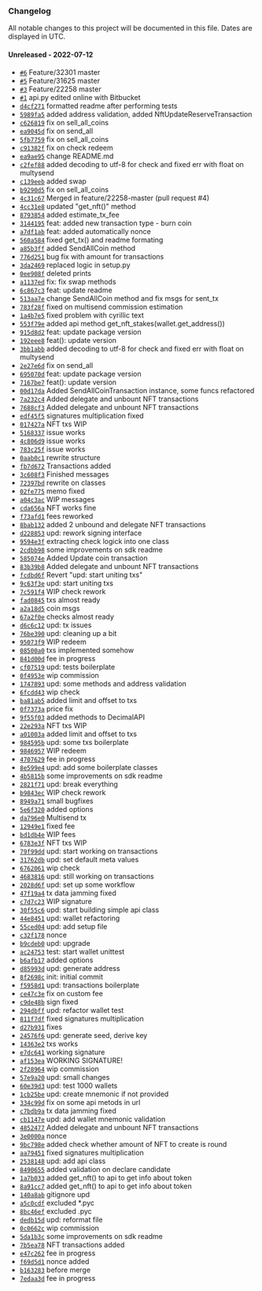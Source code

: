 ### Changelog

All notable changes to this project will be documented in this file. Dates are displayed in UTC.

#### Unreleased - 2022-07-12

-  [`#6`](https://bitbucket.org/decimalteam/decimal-python-sdk/pull-requests/6) Feature/32301 master
-  [`#5`](https://bitbucket.org/decimalteam/decimal-python-sdk/pull-requests/5) Feature/31625 master
-  [`#3`](https://bitbucket.org/decimalteam/decimal-python-sdk/pull-requests/3) Feature/22258 master
-  [`#1`](https://bitbucket.org/decimalteam/decimal-python-sdk/pull-requests/1) api.py edited online with Bitbucket
-  [`d4cf271`](https://bitbucket.org/decimalteam/decimal-python-sdk/commits/d4cf2717a9ff34606e7aec1f93527ee0d7d55a4b) formatted readme after performing tests
-  [`5989fa5`](https://bitbucket.org/decimalteam/decimal-python-sdk/commits/5989fa51306e501379b5986d125a8d3a99e16062) added address validation, added NftUpdateReserveTransaction
-  [`c626819`](https://bitbucket.org/decimalteam/decimal-python-sdk/commits/c62681958fe7c623a71fdd01edc5a34a529e122e) fix on sell_all_coins
-  [`ea9045d`](https://bitbucket.org/decimalteam/decimal-python-sdk/commits/ea9045dd00c8bbe113d62ffebacf43f829384b6f) fix on send_all
-  [`5fb7759`](https://bitbucket.org/decimalteam/decimal-python-sdk/commits/5fb7759ed80135320280d251140ba2111bb57ccb) fix on sell_all_coins
-  [`c91382f`](https://bitbucket.org/decimalteam/decimal-python-sdk/commits/c91382f6e3458f9607dfdb8737cf89618009baab) fix on check redeem
-  [`ea9ae95`](https://bitbucket.org/decimalteam/decimal-python-sdk/commits/ea9ae95b3060aa7a781a6f545639fc47d2a7ed69) change README.md
-  [`c2fef88`](https://bitbucket.org/decimalteam/decimal-python-sdk/commits/c2fef88cc9ebeeb4f81c19e87155cc079feb667a) added decoding to utf-8 for check and fixed err with float on multysend
-  [`c139eeb`](https://bitbucket.org/decimalteam/decimal-python-sdk/commits/c139eeb7f3395d30739c2e4853763971eb1730d5) added swap
-  [`b9290d5`](https://bitbucket.org/decimalteam/decimal-python-sdk/commits/b9290d5e1cd1e96d3483f35aa9db469ec0a9b142) fix on sell_all_coins
-  [`4c31c67`](https://bitbucket.org/decimalteam/decimal-python-sdk/commits/4c31c67d27852b2cb90f4f71eb524d12aed8a724) Merged in feature/22258-master (pull request #4)
-  [`4cc31e8`](https://bitbucket.org/decimalteam/decimal-python-sdk/commits/4cc31e8ce76df6d8c867dd629a2a184638f8de8e) updated "get_nft()" method
-  [`8793854`](https://bitbucket.org/decimalteam/decimal-python-sdk/commits/8793854bcd0751ee41d4a0891c8c8e10efa78435) added estimate_tx_fee
-  [`3144195`](https://bitbucket.org/decimalteam/decimal-python-sdk/commits/31441957d4477160e08f468a8933bfc95700e2ee) feat: added new transaction type - burn coin
-  [`a7df1ab`](https://bitbucket.org/decimalteam/decimal-python-sdk/commits/a7df1ab9c1feffb9c88fe1d291ae5d54826aaeb6) feat: added automatically nonce
-  [`560a584`](https://bitbucket.org/decimalteam/decimal-python-sdk/commits/560a584d874d7c66bc343253c59838b38abdd291) fixed get_tx() and readme formating
-  [`a85b3ff`](https://bitbucket.org/decimalteam/decimal-python-sdk/commits/a85b3ff702ac8a199ed7b1e4d55edce1a92d4da9) added SendAllCoin method
-  [`776d251`](https://bitbucket.org/decimalteam/decimal-python-sdk/commits/776d251c6a03d82b6c8b38e5d21ca961a8dbf15f) bug fix with amount for transactions
-  [`3da2469`](https://bitbucket.org/decimalteam/decimal-python-sdk/commits/3da2469c7d88a86094d056344de08b1dd1636ac1) replaced logic in setup.py
-  [`0ee908f`](https://bitbucket.org/decimalteam/decimal-python-sdk/commits/0ee908fa641c069df2c06c77f62dfc7f67e2cd56) deleted prints
-  [`a1137ed`](https://bitbucket.org/decimalteam/decimal-python-sdk/commits/a1137ed8555c9e054a75f28d9b35d8c8ad3b2969) fix: fix swap methods
-  [`6c867c3`](https://bitbucket.org/decimalteam/decimal-python-sdk/commits/6c867c3b561c470cfa6b9b465565ae991a294505) feat: update readme
-  [`513aa7e`](https://bitbucket.org/decimalteam/decimal-python-sdk/commits/513aa7e61635e6ca6070974efe3bad62a98af0c8) change SendAllCoin method and fix msgs for sent_tx
-  [`783f28f`](https://bitbucket.org/decimalteam/decimal-python-sdk/commits/783f28f5e38d3ef2006b00b66ed33d3a3004c875) fixed on multisend commission estimation
-  [`1a4b7e5`](https://bitbucket.org/decimalteam/decimal-python-sdk/commits/1a4b7e539bc8b1fcf657836cfc2245ca84b0a424) fixed problem with cyrillic text
-  [`553f79e`](https://bitbucket.org/decimalteam/decimal-python-sdk/commits/553f79ef81cac73b67fd9aa379f3a6a248ff0147) added api method get_nft_stakes(wallet.get_address())
-  [`915d8d2`](https://bitbucket.org/decimalteam/decimal-python-sdk/commits/915d8d21e9c6d0c02ea48d61f99f9d9dea733304) feat: update package version
-  [`192eee8`](https://bitbucket.org/decimalteam/decimal-python-sdk/commits/192eee8e590858fed9f5e435e6ebd463eb1a3de9) feat(): update version
-  [`3bb1abb`](https://bitbucket.org/decimalteam/decimal-python-sdk/commits/3bb1abb5fbfa061a0e64ebb95f21c40f5cd8acf5) added decoding to utf-8 for check and fixed err with float on multysend
-  [`2e27e6d`](https://bitbucket.org/decimalteam/decimal-python-sdk/commits/2e27e6dbdc460f25cfd87e72927b53a5e9c70495) fix on send_all
-  [`695070d`](https://bitbucket.org/decimalteam/decimal-python-sdk/commits/695070d5c43c326b035af339cbe6f5ad7d6c1eee) feat: update package version
-  [`7167be7`](https://bitbucket.org/decimalteam/decimal-python-sdk/commits/7167be76d7952217bb29501880321d6f32bbae4c) feat(): update version
-  [`00d17da`](https://bitbucket.org/decimalteam/decimal-python-sdk/commits/00d17da90d8cdbed8d28bb2e9a77a25722ce69d9) Added SendAllCoinTransaction instance, some funcs refactored
-  [`7a232c4`](https://bitbucket.org/decimalteam/decimal-python-sdk/commits/7a232c419b81ea4ff50402ac17b66981957ccb01) Added delegate and unbount NFT transactions
-  [`7688cf3`](https://bitbucket.org/decimalteam/decimal-python-sdk/commits/7688cf39637d3760112ced7e9e29c28ec9838e30) Added delegate and unbount NFT transactions
-  [`edf45f5`](https://bitbucket.org/decimalteam/decimal-python-sdk/commits/edf45f5bfb51398b27474413c08914911948d191) signatures multiplication fixed
-  [`017427a`](https://bitbucket.org/decimalteam/decimal-python-sdk/commits/017427a6942171223b02b0ca66be5a4b0e9d5deb) NFT txs WIP
-  [`5168337`](https://bitbucket.org/decimalteam/decimal-python-sdk/commits/5168337bfec398d490d6b007008c41114ec7dea3) issue works
-  [`4c806d9`](https://bitbucket.org/decimalteam/decimal-python-sdk/commits/4c806d9981c59deff4541a153e1f39a6290d86e8) issue works
-  [`783c25f`](https://bitbucket.org/decimalteam/decimal-python-sdk/commits/783c25fb348f3d61410b7bf00e56a9e02b3f8117) issue works
-  [`0aab0c1`](https://bitbucket.org/decimalteam/decimal-python-sdk/commits/0aab0c1e5b8e6c6609f30a9eaaf761bcc9bb0963) rewrite structure
-  [`fb7d672`](https://bitbucket.org/decimalteam/decimal-python-sdk/commits/fb7d6729a204474f93cf89912168e3378c2f52a0) Transactions added
-  [`3c608f3`](https://bitbucket.org/decimalteam/decimal-python-sdk/commits/3c608f353b6c981e5712df4bf14fff692540ed14) Finished messages
-  [`72397bd`](https://bitbucket.org/decimalteam/decimal-python-sdk/commits/72397bd1dd8bdb0594e751afb836e128f5c94ee9) rewrite on classes
-  [`02fe775`](https://bitbucket.org/decimalteam/decimal-python-sdk/commits/02fe775e227e6a9271129ea7d9328d95d9b6d913) memo fixed
-  [`a04c3ac`](https://bitbucket.org/decimalteam/decimal-python-sdk/commits/a04c3ac2ddcc19c3394d2710f17fcad97983a448) WIP messages
-  [`cda656a`](https://bitbucket.org/decimalteam/decimal-python-sdk/commits/cda656aebb861e5dce7913b8e95666122040b7fa) NFT works fine
-  [`f73afd1`](https://bitbucket.org/decimalteam/decimal-python-sdk/commits/f73afd107dc2f074d8341a1e9dfa4f9ffb0de43b) fees reworked
-  [`8bab132`](https://bitbucket.org/decimalteam/decimal-python-sdk/commits/8bab1328879c6827a026bdd1c6c802effc35f778) added 2 unbound and delegate NFT transactions
-  [`d228853`](https://bitbucket.org/decimalteam/decimal-python-sdk/commits/d228853665ba6fe0375a4b31cc8fca1b4e4ac1e3) upd: rework signing interface
-  [`9594e3f`](https://bitbucket.org/decimalteam/decimal-python-sdk/commits/9594e3f3e16a0cb27263b8c6ee4b441b4c58adb1) extracting check logick into one class
-  [`2cdbb98`](https://bitbucket.org/decimalteam/decimal-python-sdk/commits/2cdbb98b549151a1a8b07da528282a12074ccc3a) some improvements on sdk readme
-  [`585074e`](https://bitbucket.org/decimalteam/decimal-python-sdk/commits/585074e8364a6f8e4521fff669df9dbd94194377) Added Update coin transaction
-  [`83b39b8`](https://bitbucket.org/decimalteam/decimal-python-sdk/commits/83b39b87141a4ba024b47632658c57b833227e06) Added delegate and unbount NFT transactions
-  [`fcdbd6f`](https://bitbucket.org/decimalteam/decimal-python-sdk/commits/fcdbd6f8965133f318754407c82ebe691cca2148) Revert "upd: start uniting txs"
-  [`9c63f3e`](https://bitbucket.org/decimalteam/decimal-python-sdk/commits/9c63f3e7e78a7cdb94bf5a95af1e31ed9925464b) upd: start uniting txs
-  [`7c591f4`](https://bitbucket.org/decimalteam/decimal-python-sdk/commits/7c591f4458e49451b40f525df3f3f85fe82f6bd8) WIP check rework
-  [`fad0845`](https://bitbucket.org/decimalteam/decimal-python-sdk/commits/fad0845b973f1cc46351cb3985c6381dfe0c10c7) txs almost ready
-  [`a2a18d5`](https://bitbucket.org/decimalteam/decimal-python-sdk/commits/a2a18d581c794489ad7fcdbe9a9aaff2ca20d918) coin msgs
-  [`67a2f0e`](https://bitbucket.org/decimalteam/decimal-python-sdk/commits/67a2f0e965a3d16b170afd68acb9c13feff20fab) checks almost ready
-  [`d6c6c12`](https://bitbucket.org/decimalteam/decimal-python-sdk/commits/d6c6c12e422c018c96c545e695944469ebffeafb) upd: tx issues
-  [`76be390`](https://bitbucket.org/decimalteam/decimal-python-sdk/commits/76be390a54c47e3ea9100a97dcc28b450ab96061) upd: cleaning up a bit
-  [`95073f9`](https://bitbucket.org/decimalteam/decimal-python-sdk/commits/95073f9523d4fe5e584dff7bc20177970a6a9d62) WIP redeem
-  [`08500a0`](https://bitbucket.org/decimalteam/decimal-python-sdk/commits/08500a08eadf440680850a7b0b0e1940409ab7b5) txs implemented somehow
-  [`841d00d`](https://bitbucket.org/decimalteam/decimal-python-sdk/commits/841d00dc364bdd66772afe87157a3f689ed33ead) fee in progress
-  [`cf07519`](https://bitbucket.org/decimalteam/decimal-python-sdk/commits/cf0751960520a591c426cafc73e01e897f423f2a) upd: tests boilerplate
-  [`0f4953e`](https://bitbucket.org/decimalteam/decimal-python-sdk/commits/0f4953eb7bb33866e3577eecd08d1948b1ec9dea) wip commission
-  [`1747893`](https://bitbucket.org/decimalteam/decimal-python-sdk/commits/174789359e90e7ac8668119786733359a69a481f) upd: some methods and address validation
-  [`6fcdd43`](https://bitbucket.org/decimalteam/decimal-python-sdk/commits/6fcdd43252f6f251529aed143959ef145ec709ca) wip check
-  [`ba81ab5`](https://bitbucket.org/decimalteam/decimal-python-sdk/commits/ba81ab58b14b6b0fb163454bbffb497bf2ff5495) added limit and offset to txs
-  [`0f7373a`](https://bitbucket.org/decimalteam/decimal-python-sdk/commits/0f7373a84e0c27e0075022ec8a0b00cd4222c2c3) price fix
-  [`9f55f03`](https://bitbucket.org/decimalteam/decimal-python-sdk/commits/9f55f03e77fb4620ea9c9f5e0b00eaffc9563265) added methods to DecimalAPI
-  [`22e293a`](https://bitbucket.org/decimalteam/decimal-python-sdk/commits/22e293a2a84074528663057fd4b2e682e22b4f1e) NFT txs WIP
-  [`a01003a`](https://bitbucket.org/decimalteam/decimal-python-sdk/commits/a01003a1927ab13721b42ab1bf7c44dd9f3828d1) added limit and offset to txs
-  [`984595b`](https://bitbucket.org/decimalteam/decimal-python-sdk/commits/984595bec95e2ad78f19a302fc1f022cdcf019d5) upd: some txs boilerplate
-  [`9846957`](https://bitbucket.org/decimalteam/decimal-python-sdk/commits/9846957a9cd71212250c7961c603f64f0e6e67a9) WIP redeem
-  [`4707629`](https://bitbucket.org/decimalteam/decimal-python-sdk/commits/47076291acae24fce86870e0e6e897148857392e) fee in progress
-  [`8e599e4`](https://bitbucket.org/decimalteam/decimal-python-sdk/commits/8e599e4307bace97e5111a74f7b0054e4a8231d6) upd: add some boilerplate classes
-  [`4b5815b`](https://bitbucket.org/decimalteam/decimal-python-sdk/commits/4b5815bd8252c1edccfa062a03c98b2308e91f07) some improvements on sdk readme
-  [`2821f71`](https://bitbucket.org/decimalteam/decimal-python-sdk/commits/2821f711728cd19affd822e3bac280c7940f1f01) upd: break everything
-  [`b9843ec`](https://bitbucket.org/decimalteam/decimal-python-sdk/commits/b9843ecc0a8e41eea1fac0768a82df6f3eb84e04) WIP check rework
-  [`8949a71`](https://bitbucket.org/decimalteam/decimal-python-sdk/commits/8949a71207c26ad45192c629a0a26c195d02c056) small bugfixes
-  [`5e6f320`](https://bitbucket.org/decimalteam/decimal-python-sdk/commits/5e6f320332d9664fde2ac5ab61d390083230b9e4) added options
-  [`da796e0`](https://bitbucket.org/decimalteam/decimal-python-sdk/commits/da796e00e18ff0209a798a19d8afe3220e26b0d7) Multisend tx
-  [`12949e1`](https://bitbucket.org/decimalteam/decimal-python-sdk/commits/12949e1202e7e4f204ebedb36118af5c06e21340) fixed fee
-  [`bd1db4e`](https://bitbucket.org/decimalteam/decimal-python-sdk/commits/bd1db4e28403fa5a0beb9097b3509d17d2f09d98) WIP fees
-  [`6783e3f`](https://bitbucket.org/decimalteam/decimal-python-sdk/commits/6783e3f520c71490a92df3eaea5076439c00f8cb) NFT txs WIP
-  [`79f99dd`](https://bitbucket.org/decimalteam/decimal-python-sdk/commits/79f99ddb33f17946c07d8b2a5bdfc9c7745c6607) upd: start working on transactions
-  [`31762db`](https://bitbucket.org/decimalteam/decimal-python-sdk/commits/31762db50fd3a1e11325eba6e0ddd758fe5983d4) upd: set default meta values
-  [`6762061`](https://bitbucket.org/decimalteam/decimal-python-sdk/commits/6762061a9ffb3dd773bb30b9a67db09d0e198a3a) wip check
-  [`4683816`](https://bitbucket.org/decimalteam/decimal-python-sdk/commits/4683816ecf53325077d91d8c7c8a5b449ad8cc8a) upd: still working on transactions
-  [`2028d6f`](https://bitbucket.org/decimalteam/decimal-python-sdk/commits/2028d6f477182a89b38d3c0444a3c77aef76950f) upd: set up some workflow
-  [`47f19a4`](https://bitbucket.org/decimalteam/decimal-python-sdk/commits/47f19a43f46b6eb2c0966ce2709c71ebb1f9eb70) tx data jamming fixed
-  [`c7d7c23`](https://bitbucket.org/decimalteam/decimal-python-sdk/commits/c7d7c2397a2225d5da8bdc30920ccd20b5c8ade8) WIP signature
-  [`30f55c6`](https://bitbucket.org/decimalteam/decimal-python-sdk/commits/30f55c681835ddd5e7ef3aec800480a730638990) upd: start building simple api class
-  [`44e8451`](https://bitbucket.org/decimalteam/decimal-python-sdk/commits/44e8451d2cb723c4c8113dea41ced0de41bbfc8f) upd: wallet refactoring
-  [`55ced04`](https://bitbucket.org/decimalteam/decimal-python-sdk/commits/55ced0410efec8ae78d38010bfab21ead407daf8) upd: add setup file
-  [`c32f178`](https://bitbucket.org/decimalteam/decimal-python-sdk/commits/c32f17825d38f533c99aa7536f5933223f06ad31) nonce
-  [`b9cdeb0`](https://bitbucket.org/decimalteam/decimal-python-sdk/commits/b9cdeb0e39e84a3c74fcc4fa89f5f02d6654dba4) upd: upgrade
-  [`ac24753`](https://bitbucket.org/decimalteam/decimal-python-sdk/commits/ac2475362dfe60a80f725267395b17e9d4f532df) test: start wallet unittest
-  [`b6afb17`](https://bitbucket.org/decimalteam/decimal-python-sdk/commits/b6afb17997df02d11ce26937dd0cdb01031796f6) added options
-  [`d85993d`](https://bitbucket.org/decimalteam/decimal-python-sdk/commits/d85993dcdae87d06f3915ecefaf4ad4acab9554f) upd: generate address
-  [`8f2698c`](https://bitbucket.org/decimalteam/decimal-python-sdk/commits/8f2698cbec5f40d0f53ff269e3de671bdd0fb68a) init: initial commit
-  [`f5958d1`](https://bitbucket.org/decimalteam/decimal-python-sdk/commits/f5958d12ec0b1f7e7d760a3d288d19e6cb4ee7ee) upd: transactions boilerplate
-  [`ce47c3e`](https://bitbucket.org/decimalteam/decimal-python-sdk/commits/ce47c3ea9cd02e48f8ea3f6f652de608f742e0a1) fix on custom fee
-  [`c9de48b`](https://bitbucket.org/decimalteam/decimal-python-sdk/commits/c9de48be5a0bdd0ef5ecc145b5506460e8cde59e) sign fixed
-  [`294dbff`](https://bitbucket.org/decimalteam/decimal-python-sdk/commits/294dbff555f9a0f615112e66f444395b3e426bc8) upd: refactor wallet test
-  [`811f7df`](https://bitbucket.org/decimalteam/decimal-python-sdk/commits/811f7dfc1c3fcdeef84f1675e3c4ca5e620a8f3e) fixed signatures multiplication
-  [`d27b931`](https://bitbucket.org/decimalteam/decimal-python-sdk/commits/d27b931f8dadab0968d3787e53294916192c754a) fixes
-  [`24576f6`](https://bitbucket.org/decimalteam/decimal-python-sdk/commits/24576f63da2b6c3e175d53c84dc4b38c0bff231c) upd: generate seed, derive key
-  [`14363e2`](https://bitbucket.org/decimalteam/decimal-python-sdk/commits/14363e2bdaabaad932f55d3ddbdcd3657a51be0f) txs works
-  [`e7dc641`](https://bitbucket.org/decimalteam/decimal-python-sdk/commits/e7dc64185a630f489734671a8e2ce59092ad9b01) working signature
-  [`af153ea`](https://bitbucket.org/decimalteam/decimal-python-sdk/commits/af153eaf33a678c63f5eaa71e97e54312575061e) WORKING SIGNATURE!
-  [`2f28964`](https://bitbucket.org/decimalteam/decimal-python-sdk/commits/2f289643b2d32661181392f33587053a037bf863) wip commission
-  [`57e9a20`](https://bitbucket.org/decimalteam/decimal-python-sdk/commits/57e9a2077571bccbc05ce668fc8db7b7d8fdfe05) upd: small changes
-  [`60e39d3`](https://bitbucket.org/decimalteam/decimal-python-sdk/commits/60e39d3d70c9d06599836e35773e9cf4054184d9) upd: test 1000 wallets
-  [`1cb25be`](https://bitbucket.org/decimalteam/decimal-python-sdk/commits/1cb25be97a00d3e45e3590266571eebcfc9c8332) upd: create mnemonic if not provided
-  [`334c99d`](https://bitbucket.org/decimalteam/decimal-python-sdk/commits/334c99dd8af3e0323b1fd6fb0f99df9a10f1c092) fix on some api metods in url
-  [`c7bdb9a`](https://bitbucket.org/decimalteam/decimal-python-sdk/commits/c7bdb9aa24aa8fb0991ed6d0f4480829d837f2bf) tx data jamming fixed
-  [`cb1147e`](https://bitbucket.org/decimalteam/decimal-python-sdk/commits/cb1147e578c4b1166baa893a01412a6123c526ab) upd: add wallet mnemonic validation
-  [`4852477`](https://bitbucket.org/decimalteam/decimal-python-sdk/commits/4852477c8e0c279081fabc74a9b955cc53812110) Added delegate and unbount NFT transactions
-  [`3e0000a`](https://bitbucket.org/decimalteam/decimal-python-sdk/commits/3e0000a1e25a8ec5f34aeb004e4e353873d4c101) nonce
-  [`9bc798e`](https://bitbucket.org/decimalteam/decimal-python-sdk/commits/9bc798e07599d6fe43d6eeed311376b83d77dc9c) added check whether amount of NFT to create is round
-  [`aa79451`](https://bitbucket.org/decimalteam/decimal-python-sdk/commits/aa7945171f4ae62b9207f52fdd6ac1c51fdc5579) fixed signatures multiplication
-  [`2538148`](https://bitbucket.org/decimalteam/decimal-python-sdk/commits/25381484c3589f7f4a3e9a11a37a8855f999047b) upd: add api class
-  [`8490655`](https://bitbucket.org/decimalteam/decimal-python-sdk/commits/849065585f79fe6f36b257adcd78d63a7ebdc72e) added validation on declare candidate
-  [`1a7b033`](https://bitbucket.org/decimalteam/decimal-python-sdk/commits/1a7b033c2f6199ef65811b3ddb61b5424839c555) added get_nft() to api to get info about token
-  [`8a91cc7`](https://bitbucket.org/decimalteam/decimal-python-sdk/commits/8a91cc79e8543925c55bbfc68c4a56dcfb6fbdbb) added get_nft() to api to get info about token
-  [`140a8ab`](https://bitbucket.org/decimalteam/decimal-python-sdk/commits/140a8aba45c89b601908f1d7e47f95385a42c46c) gitignore upd
-  [`a5c0cdf`](https://bitbucket.org/decimalteam/decimal-python-sdk/commits/a5c0cdfd4e8fb8160e042f6be56c8e4a5807f47d) excluded *.pyc
-  [`8bc46ef`](https://bitbucket.org/decimalteam/decimal-python-sdk/commits/8bc46efc288ff6a0f5f721c450ba4e71f42e7a00) excluded .pyc
-  [`dedb15d`](https://bitbucket.org/decimalteam/decimal-python-sdk/commits/dedb15d0c025a337a5e75f56a8f9e9e08d9a5ab7) upd: reformat file
-  [`0c0662c`](https://bitbucket.org/decimalteam/decimal-python-sdk/commits/0c0662cb98c33d2f34e6f6d42d39a08ff00d0e26) wip commission
-  [`5da1b3c`](https://bitbucket.org/decimalteam/decimal-python-sdk/commits/5da1b3cd65e0166e9afc4e9cd421332b9f762043) some improvements on sdk readme
-  [`7b5ea78`](https://bitbucket.org/decimalteam/decimal-python-sdk/commits/7b5ea78715cae8a404c2c12f03409be8343bcfbf) NFT transactions added
-  [`e47c262`](https://bitbucket.org/decimalteam/decimal-python-sdk/commits/e47c262743abae4337a9f4f92a673330b05389ea) fee in progress
-  [`f69d5d1`](https://bitbucket.org/decimalteam/decimal-python-sdk/commits/f69d5d1aadb2846e434e0f7bffea11f824e7d3c1) nonce added
-  [`b163283`](https://bitbucket.org/decimalteam/decimal-python-sdk/commits/b163283b950fd7ded474558c21bd4406c11685da) before merge
-  [`7edaa3d`](https://bitbucket.org/decimalteam/decimal-python-sdk/commits/7edaa3dbaaf66be598e360ae751988c2577f2582) fee in progress
